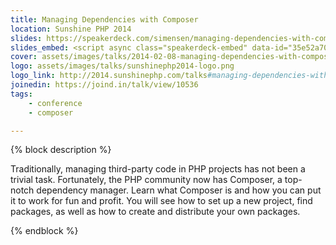 ```yaml
---
title: Managing Dependencies with Composer
location: Sunshine PHP 2014
slides: https://speakerdeck.com/simensen/managing-dependencies-with-composer-sunshine-php-2014
slides_embed: <script async class="speakerdeck-embed" data-id="35e52a7072fe01312be41e64c86b5257" data-ratio="1.77777777777778" src="//speakerdeck.com/assets/embed.js"></script>
cover: assets/images/talks/2014-02-08-managing-dependencies-with-composer.jpg
logo: assets/images/talks/sunshinephp2014-logo.png
logo_link: http://2014.sunshinephp.com/talks#managing-dependencies-with-composer
joinedin: https://joind.in/talk/view/10536
tags:
    - conference
    - composer

---
```

{% block description %}

Traditionally, managing third-party code in PHP projects has not been a trivial task. Fortunately, the PHP community now has Composer, a top-notch dependency manager. Learn what Composer is and how you can put it to work for fun and profit. You will see how to set up a new project, find packages, as well as how to create and distribute your own packages.

{% endblock %}
